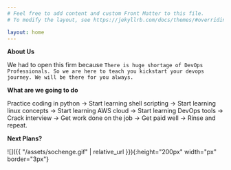 ```yaml
---
# Feel free to add content and custom Front Matter to this file.
# To modify the layout, see https://jekyllrb.com/docs/themes/#overriding-theme-defaults

layout: home
---
```

**About Us**

We had to open this firm because `There is huge shortage of DevOps Professionals. So we are here to teach you kickstart your devops journey. We will be there for you always.`

**What are we going to do**

Practice coding in python -> Start learning shell scripting -> Start learning linux concepts -> Start learning AWS cloud -> Start learning DevOps tools -> Crack interview -> Get work done on the job -> Get paid well -> Rinse and repeat.



**Next Plans?**

![]({{ "/assets/sochenge.gif" | relative_url }}){:height="200px" width="px" border="3px"}


